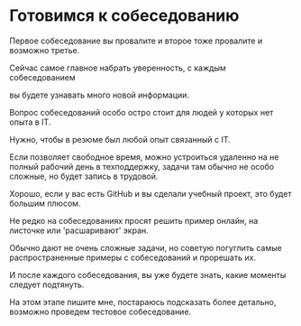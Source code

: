 # Готовимся к собеседованию

Первое собеседование вы провалите и второе тоже провалите и возможно третье.

Сейчас самое главное набрать уверенность, с каждым собеседованием

вы будете узнавать много новой информации.

Вопрос собеседований особо остро стоит для людей у которых нет опыта в IT.

Нужно, чтобы в резюме был любой опыт связанный с IT.

Если позволяет свободное время, можно устроиться удаленно на не полный рабочий день в техподдержку, задачи там обычно не особо сложные, но будет запись в трудовой.

Хорошо, если у вас есть GitHub и вы сделали учебный проект, это будет большим плюсом.

Не редко на собеседованиях просят решить пример онлайн, на листочке или 'расшаривают' экран.

Обычно дают не очень сложные задачи, но советую погуглить самые распространенные примеры с собеседований и прорешать их.

И после каждого собеседования, вы уже будете знать, какие моменты следует подтянуть.

На этом этапе пишите мне, постараюсь подсказать более детально, возможно проведем тестовое собеседование.